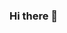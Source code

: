 ### Hi there 👋

<!--
**cagataytuylu/cagataytuylu** is a ✨ _special_ ✨ repository because its `README.md` (this file) appears on your GitHub profile.

Here are some ideas to get you started:

- 🔭 I’m currently working on ...
- 🌱 I’m currently learning Big Data and AWS Cloud systems
- 💬 Ask me about ...
- 📫 How to reach me: [cagatay.tuylu@gmail.com]

## 📬 Get in touch

- Web: [cagataytuylu.com][1]
- LinkedIn: [linkedin.com/in/cagataytuylu][2]
- Medium: [medium.com/cagataytuylu][3]

